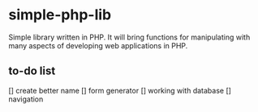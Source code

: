 simple-php-lib
==============

Simple library written in PHP. It will bring functions for manipulating with many aspects of developing web applications in PHP.



to-do list
-----------
[] create better name
[] form generator
[] working with database
[] navigation

